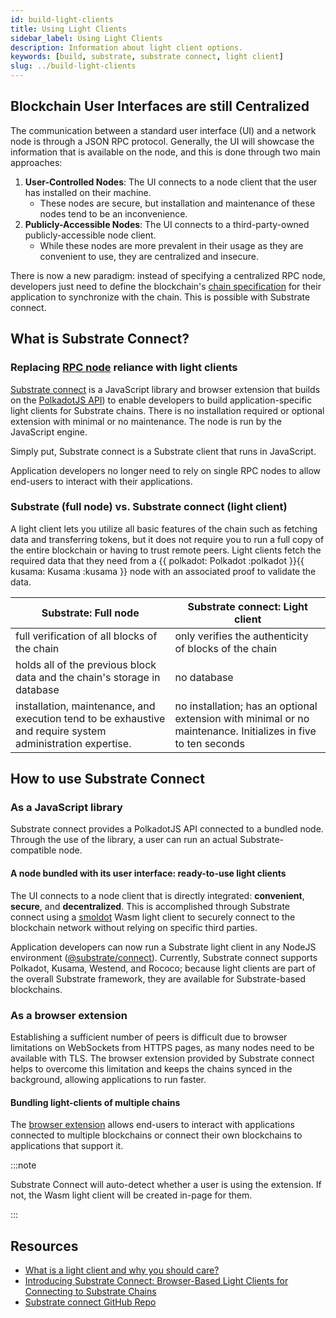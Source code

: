```yaml
---
id: build-light-clients
title: Using Light Clients
sidebar_label: Using Light Clients
description: Information about light client options.
keywords: [build, substrate, substrate connect, light client]
slug: ../build-light-clients
---
```


## Blockchain User Interfaces are still Centralized

The communication between a standard user interface (UI) and a network node is through a JSON RPC
protocol. Generally, the UI will showcase the information that is available on the node, and this is
done through two main approaches:

1. **User-Controlled Nodes**: The UI connects to a node client that the user has installed on their
   machine.
   - These nodes are secure, but installation and maintenance of these nodes tend to be an
     inconvenience.
2. **Publicly-Accessible Nodes**: The UI connects to a third-party-owned publicly-accessible node
   client.
   - While these nodes are more prevalent in their usage as they are convenient to use, they are
     centralized and insecure.

There is now a new paradigm: instead of specifying a centralized RPC node, developers just need to
define the blockchain's [chain specification](https://docs.substrate.io/main-docs/build/chain-spec/)
for their application to synchronize with the chain. This is possible with Substrate connect.

## What is Substrate Connect?

### Replacing [RPC node](build-node-interaction.md) reliance with light clients

[Substrate connect](https://substrate.io/substrate-connect/) is a JavaScript library and browser
extension that builds on the [PolkadotJS API](https://polkadot.js.org/api/)) to enable developers to
build application-specific light clients for Substrate chains. There is no installation required or
optional extension with minimal or no maintenance. The node is run by the JavaScript engine.

Simply put, Substrate connect is a Substrate client that runs in JavaScript.

Application developers no longer need to rely on single RPC nodes to allow end-users to interact
with their applications.

### Substrate (full node) vs. Substrate connect (light client)

A light client lets you utilize all basic features of the chain such as fetching data and
transferring tokens, but it does not require you to run a full copy of the entire blockchain or
having to trust remote peers. Light clients fetch the required data that they need from a
{{ polkadot: Polkadot :polkadot }}{{ kusama: Kusama :kusama }} node with an associated proof to
validate the data.

| Substrate: Full node                                                                                        | Substrate connect: Light client                                                                               |
| ----------------------------------------------------------------------------------------------------------- | ------------------------------------------------------------------------------------------------------------- |
| full verification of all blocks of the chain                                                                | only verifies the authenticity of blocks of the chain                                                         |
| holds all of the previous block data and the chain's storage in database                                    | no database                                                                                                   |
| installation, maintenance, and execution tend to be exhaustive and require system administration expertise. | no installation; has an optional extension with minimal or no maintenance. Initializes in five to ten seconds |

## How to use Substrate Connect

### As a JavaScript library

Substrate connect provides a PolkadotJS API connected to a bundled node. Through the use of the
library, a user can run an actual Substrate-compatible node.

#### A node bundled with its user interface: ready-to-use light clients

The UI connects to a node client that is directly integrated: **convenient**, **secure**, and
**decentralized**. This is accomplished through Substrate connect using a
[smoldot](https://github.com/paritytech/smoldot/) Wasm light client to securely connect to the
blockchain network without relying on specific third parties.

Application developers can now run a Substrate light client in any NodeJS environment
([@substrate/connect](https://www.npmjs.com/package/@substrate/connect)). Currently, Substrate
connect supports Polkadot, Kusama, Westend, and Rococo; because light clients are part of the
overall Substrate framework, they are available for Substrate-based blockchains.

### As a browser extension

Establishing a sufficient number of peers is difficult due to browser limitations on WebSockets from
HTTPS pages, as many nodes need to be available with TLS. The browser extension provided by
Substrate connect helps to overcome this limitation and keeps the chains synced in the background,
allowing applications to run faster.

#### Bundling light-clients of multiple chains

The [browser extension](https://www.npmjs.com/package/@substrate/connect-extension-protocol) allows
end-users to interact with applications connected to multiple blockchains or connect their own
blockchains to applications that support it.

:::note

Substrate Connect will auto-detect whether a user is using the extension. If not, the Wasm light
client will be created in-page for them.

:::

## Resources

- [What is a light client and why you should care?](https://www.parity.io/blog/what-is-a-light-client/)
- [Introducing Substrate Connect: Browser-Based Light Clients for Connecting to Substrate Chains](https://www.parity.io/blog/introducing-substrate-connect)
- [Substrate connect GitHub Repo](https://github.com/paritytech/substrate-connect/tree/master/projects/extension)
